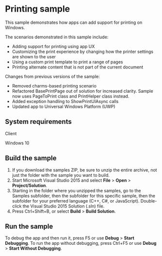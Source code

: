 <!---
  category: ControlsLayoutAndText
  samplefwlink: http://go.microsoft.com/fwlink/p/?LinkId=619984
--->

# Printing sample

This sample demonstrates how apps can add support for printing on Windows. 

The scenarios demonstrated in this sample include:

- Adding support for printing using app UX
- Customizing the print experience by changing how the printer settings are shown to the user
- Using a custom print template to print a range of pages
- Printing alternate content that is not part of the current document

Changes from previous versions of the sample:
- Removed charms-based printing scenario
- Refactored BasePrintPage out of solution for increased clarity. Sample now uses PageToPrint class and PrintHelper class instead. 
- Added exception handling to ShowPrintUIAsync calls
- Updated app to Universal Windows Platform (UWP)

System requirements
-------------------

Client

Windows 10


Build the sample
----------------

1. If you download the samples ZIP, be sure to unzip the entire archive, not just the folder with the sample you want to build. 
2. Start Microsoft Visual Studio 2015 and select **File** \> **Open** \> **Project/Solution**.
3. Starting in the folder where you unzipped the samples, go to the Samples subfolder, then the subfolder for this specific sample, then the subfolder for your preferred language (C++, C#, or JavaScript). Double-click the Visual Studio 2015 Solution (.sln) file.
4. Press Ctrl+Shift+B, or select **Build** \> **Build Solution**.

Run the sample
--------------

To debug the app and then run it, press F5 or use **Debug** \> **Start Debugging**. To run the app without debugging, press Ctrl+F5 or use **Debug** \> **Start Without Debugging**.

